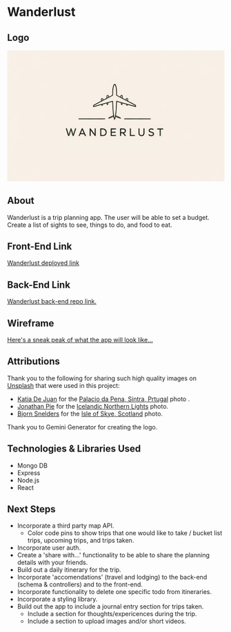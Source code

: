 # Wanderlust

## Logo

![Wanderlust Logo](./src/images/Wanderlust-Logo.jpeg)

## About

Wanderlust is a trip planning app. The user will be able to set a budget. Create a list of sights to see, things to do, and food to eat.

## Front-End Link

[Wanderlust deployed link](https://wanderlust-mern-stack.netlify.app)

## Back-End Link

[Wanderlust back-end repo link.](https://github.com/chamer079/wanderlust-back-end)

## Wireframe

[Here's a sneak peak of what the app will look like...](https://www.figma.com/design/sR7bEeI56CM74NfEa3B0ys/Wanderlust?node-id=0-1&t=CEXednMG5GKpGF0T-1)

## Attributions

Thank you to the following for sharing such high quality images on [Unsplash](https://unsplash.com/) that were used in this project:

- [Katia De Juan](https://unsplash.com/@katiadejuan) for the [Palacio da Pena, Sintra, Prtugal](https://unsplash.com/photos/gray-and-yellow-castle-at-the-top-of-a-hill-ZQjujHKWcak) photo .
- [Jonathan Pie](https://unsplash.com/@r3dmax) for the [Icelandic Northern Lights](https://unsplash.com/photos/photography-of-aurora-borealis-7FfG8zcPcXU) photo.
- [Bjorn Snelders](https://unsplash.com/@bjorns) for the [Isle of Skye, Scotland](https://images.unsplash.com/photo-1551801691-f0bce83d4f68?q=80&w=2070&auto=format&fit=crop&ixlib=rb-4.0.3&ixid=M3wxMjA3fDB8MHxwaG90by1wYWdlfHx8fGVufDB8fHx8fA%3D%3D) photo.

Thank you to Gemini Generator for creating the logo.

## Technologies & Libraries Used

- Mongo DB
- Express
- Node.js
- React

## Next Steps

- Incorporate a third party map API.
  - Color code pins to show trips that one would like to take / bucket list trips, upcoming trips, and trips taken.
- Incorporate user auth.
- Create a 'share with...' functionality to be able to share the planning details with your friends.
- Build out a daily itinerary for the trip.
- Incorporate 'accomendations' (travel and lodging) to the back-end (schema & controllers) and to the front-end.
- Incorporate functionality to delete one specific todo from itineraries.
- Incorporate a styling library.
- Build out the app to include a journal entry section for trips taken.
  - Include a section for thoughts/expericences during the trip.
  - Include a section to upload images and/or short videos.
